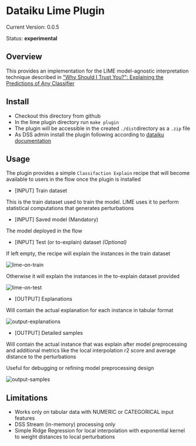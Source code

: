# Dataiku Lime Plugin

Current Version: 0.0.5

Status:  **experimental**

## Overview

This provides an implementation for the LIME model-agnostic interpretation technique described in ["Why Should I Trust You?": Explaining the
Predictions of Any Classifier](https://arxiv.org/abs/1602.04938)

## Install

* Checkout this directory from github
* In the lime plugin directory run `make plugin`
* The plugin will be accessible in the created `./dist`directory as a `.zip` file
* As DSS admin install the plugin following according to [dataiku documentation](https://doc.dataiku.com/dss/latest/plugins/offline_install.html)

## Usage

The plugin provides a simple `Classifaction Explain` recipe that will become available to users in the flow once the plugin is installed

* [INPUT] Train dataset

This is the train dataset used to train the model. LIME uses it to perform statistical computations that generates perturbations

* [INPUT] Saved model (Mandatory)

The model deployed in the flow

* [INPUT] Test (or to-explain) dataset _(Optional)_

If left empty, the recipe will explain the instances in the train dataset

![lime-on-train](doc/lime-on-train-data.png)

Otherwise it will explain the instances in the to-explain dataset provided

![lime-on-test](doc/lime-on-test-data.png)

* [OUTPUT] Explanations

Will contain the actual explanation for each instance in tabular format

![output-explanations](doc/output-explanations.png)

* [OUTPUT] Detailed samples

Will contain the actual instance that was explain after model preprocessing and additional metrics like the local interpolation r2 score and average distance to the perturbations

Useful for debugging or refining model preprocessing design

![output-samples](doc/output-samples.png)

## Limitations

* Works only on tabular data with NUMERIC or CATEGORICAL input features
* DSS Stream (in-memory) processing only
* Simple Ridge Regression for local interpolation with exponential kernel to weight distances to local perturbations
